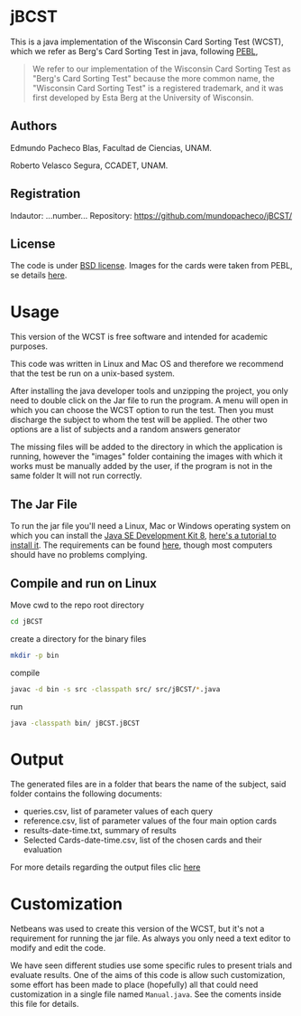 # jBCST #

This is a java implementation of the Wisconsin Card Sorting Test (WCST), which we refer as Berg's Card Sorting Test in java, following [PEBL](http://pebl.sourceforge.net/wiki/index.php/Berg's_Card_Sorting_Test),

> We refer to our implementation of the Wisconsin Card Sorting Test as
> "Berg's Card Sorting Test" because the more common name, the
> "Wisconsin Card Sorting Test" is a registered trademark, and it was
> first developed by Esta Berg at the University of Wisconsin.

## Authors

Edmundo Pacheco Blas, Facultad de Ciencias, UNAM.

Roberto Velasco Segura, CCADET, UNAM.

## Registration #

Indautor: ...number...
Repository: https://github.com/mundopacheco/jBCST/

## License

The code is under [BSD license](license.txt). Images for the cards
were taken from PEBL, se details [here](ImagesCardName/readme.md).

# Usage #

This version of the WCST is free software and intended for academic purposes.

This code was written in Linux and Mac OS and therefore we recommend that
the test be run on a unix-based system.

After installing the java developer tools and unzipping the project,
you only need to double click on the Jar file to run the program. A menu
will open in which you can choose the WCST option to run the test.
Then you must discharge the subject to whom the test will be applied.
The other two options are a list of subjects and a random answers generator

The missing files will be added to the directory in which the application is
running, however the "images" folder containing the images with which it works
must be manually added by the user, if the program is not in the same folder
It will not run correctly.

## The Jar File ##

To run the jar file you'll need a Linux, Mac or Windows operating
system on which  you can install the
[Java SE Development Kit 8](http://www.oracle.com/technetwork/java/javase/downloads/jdk8-downloads-2133151.html),
[here's a tutorial to install it](https://www.youtube.com/watch?v=evoLlsLFn10).
The requirements can be found
[here](http://www.oracle.com/technetwork/java/javase/certconfig-2095354.html),
though most computers should have no problems complying.

## Compile and run on Linux ##

Move cwd to the repo root directory
```bash
cd jBCST
```
create a directory for the binary files
```bash
mkdir -p bin
```
compile
```bash
javac -d bin -s src -classpath src/ src/jBCST/*.java
```
run
```bash
java -classpath bin/ jBCST.jBCST
```

# Output

The generated files are in a folder that bears the name of the subject, said
folder contains the following documents:

- queries.csv, list of parameter values of each query
- reference.csv, list of parameter values of the four main option cards
- results-date-time.txt, summary of results
- Selected Cards-date-time.csv, list of the chosen cards and their evaluation

For more details regarding the output files clic [here](output.md)

# Customization #

Netbeans was used to create this version of the WCST, but it's not a requirement
for running the jar file. As always you only need a text editor to modify
and edit the code.

We have seen different studies use some specific rules to present
trials and evaluate results. One of the aims of this code is allow
such customization, some effort has been made to place (hopefully) all
that could need customization in a single file named
`Manual.java`. See the coments inside this file for details.
